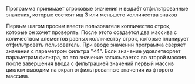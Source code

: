 Программа принимает строковые значения и выдаёт отфильтрованные значения, которые состоят ищ 3 или меньшего колличества знаков

Первым шагом просим ввести пользователя колличество строк, которые он хочет проверять.
После этого создаётся два массива с количеством элементов равных колличеству строк, которые планирует отфильтровать пользователь.
При вводе значений программа сверяет значения с параметром фильтра "<4". Если значение удовлетворяет параметрам фильтра, то это значение записывается во второй массив.
после завершения ввода с фильтрацией значений первый массив циклом выводим на экран отфильтрованные значения из фторого массива.